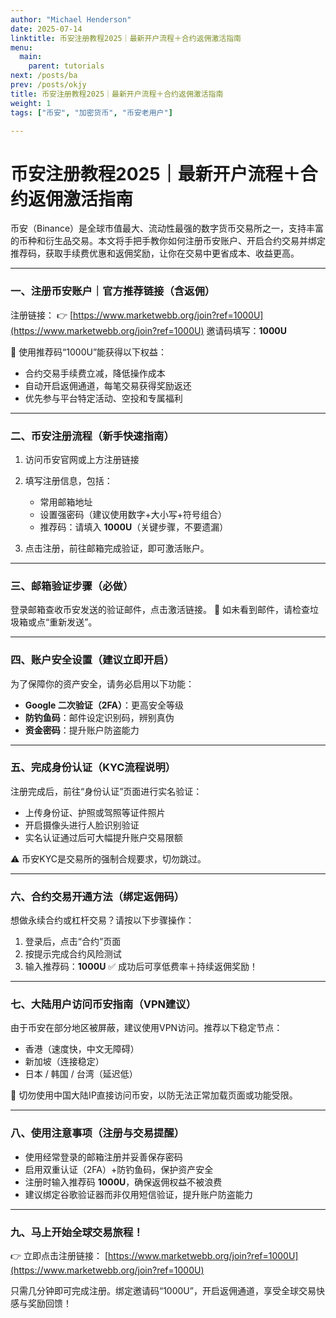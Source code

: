 ```yaml
---
author: "Michael Henderson"
date: 2025-07-14
linktitle: 币安注册教程2025｜最新开户流程＋合约返佣激活指南
menu:
  main:
    parent: tutorials
next: /posts/ba
prev: /posts/okjy
title: 币安注册教程2025｜最新开户流程＋合约返佣激活指南
weight: 1
tags: ["币安", "加密货币", "币安老用户"]

---
```


# 币安注册教程2025｜最新开户流程＋合约返佣激活指南

币安（Binance）是全球市值最大、流动性最强的数字货币交易所之一，支持丰富的币种和衍生品交易。本文将手把手教你如何注册币安账户、开启合约交易并绑定推荐码，获取手续费优惠和返佣奖励，让你在交易中更省成本、收益更高。

---

### 一、注册币安账户｜官方推荐链接（含返佣）

注册链接：
👉 [https://www.marketwebb.org/join?ref=1000U](https://www.marketwebb.org/join?ref=1000U)
邀请码填写：**1000U**

🎁 使用推荐码“1000U”能获得以下权益：

* 合约交易手续费立减，降低操作成本
* 自动开启返佣通道，每笔交易获得奖励返还
* 优先参与平台特定活动、空投和专属福利

---

### 二、币安注册流程（新手快速指南）

1. 访问币安官网或上方注册链接

2. 填写注册信息，包括：

   * 常用邮箱地址
   * 设置强密码（建议使用数字+大小写+符号组合）
   * 推荐码：请填入 **1000U**（关键步骤，不要遗漏）

3. 点击注册，前往邮箱完成验证，即可激活账户。

---

### 三、邮箱验证步骤（必做）

登录邮箱查收币安发送的验证邮件，点击激活链接。
📌 如未看到邮件，请检查垃圾箱或点“重新发送”。

---

### 四、账户安全设置（建议立即开启）

为了保障你的资产安全，请务必启用以下功能：

* **Google 二次验证（2FA）**：更高安全等级
* **防钓鱼码**：邮件设定识别码，辨别真伪
* **资金密码**：提升账户防盗能力

---

### 五、完成身份认证（KYC流程说明）

注册完成后，前往“身份认证”页面进行实名验证：

* 上传身份证、护照或驾照等证件照片
* 开启摄像头进行人脸识别验证
* 实名认证通过后可大幅提升账户交易限额

⚠️ 币安KYC是交易所的强制合规要求，切勿跳过。

---

### 六、合约交易开通方法（绑定返佣码）

想做永续合约或杠杆交易？请按以下步骤操作：

1. 登录后，点击“合约”页面
2. 按提示完成合约风险测试
3. 输入推荐码：**1000U**
   ✅ 成功后可享低费率＋持续返佣奖励！

---

### 七、大陆用户访问币安指南（VPN建议）

由于币安在部分地区被屏蔽，建议使用VPN访问。推荐以下稳定节点：

* 香港（速度快，中文无障碍）
* 新加坡（连接稳定）
* 日本 / 韩国 / 台湾（延迟低）

🚫 切勿使用中国大陆IP直接访问币安，以防无法正常加载页面或功能受限。

---

### 八、使用注意事项（注册与交易提醒）

* 使用经常登录的邮箱注册并妥善保存密码
* 启用双重认证（2FA）+防钓鱼码，保护资产安全
* 注册时输入推荐码 **1000U**，确保返佣权益不被浪费
* 建议绑定谷歌验证器而非仅用短信验证，提升账户防盗能力

---

### 九、马上开始全球交易旅程！

👉 立即点击注册链接：
[https://www.marketwebb.org/join?ref=1000U](https://www.marketwebb.org/join?ref=1000U)

只需几分钟即可完成注册。绑定邀请码“1000U”，开启返佣通道，享受全球交易快感与奖励回馈！
